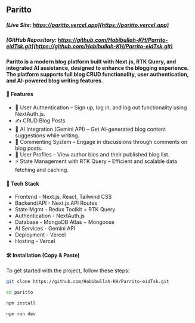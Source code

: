 ## Paritto 
##### [Live Site: https://paritto.vercel.app](https://paritto.vercel.app) 
##### [GitHub Repository: https://github.com/Habibullah-KH/Parrito-eidTsk.git](https://github.com/Habibullah-KH/Parrito-eidTsk.git)

#### Paritto is a modern blog platform built with Next.js, RTK Query, and integrated AI assistance, designed to enhance the blogging experience. The platform supports full blog CRUD functionality, user authentication, and AI-powered blog writing features.

#### 🚀 Features
- 🔐 User Authentication – Sign up, log in, and log out functionality using NextAuth.js.
- ✍️ CRUD Blog Posts
- 🤖 AI Integration (Gemini API) – Get AI-generated blog content suggestions while writing.
- 💬 Commenting System – Engage in discussions through comments on blog posts.
- 📄 User Profiles – View author bios and their published blog list.
- ⚡ State Management with RTK Query – Efficient and scalable data fetching and caching.

#### 🧰 Tech Stack
- Frontend - Next.js, React, Tailwind CSS
- Backend/API - Next.js API Routes
- State Mgmt - Redux Toolkit + RTK Query
- Authentication - NextAuth.js
- Database - MongoDB Atlas + Mongoose
- AI Services - Gemini API
- Deployment - Vercel
- Hosting - Vercel

#### 🛠 Installation (Copy & Paste)
To get started with the project, follow these steps:

```bash
git clone https://github.com/Habibullah-KH/Parrito-eidTsk.git
```
```bash
cd paritto
```
```bash
npm install
```
```bash
npm run dev
```